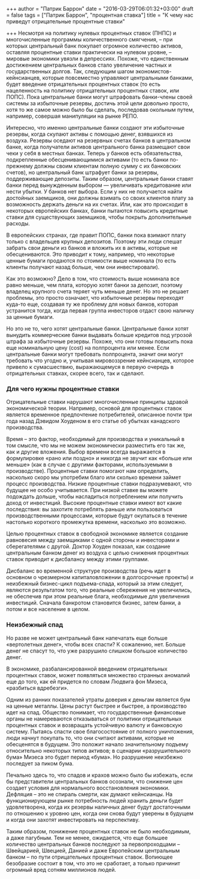 +++
author = "Патрик Баррон"
date = "2016-03-29T06:01:32+03:00"
draft = false
tags = ["Патрик Баррон", "процентная ставка"]
title = "К чему нас приведут отрицательные процентные ставки"

+++
Несмотря на политику нулевых процентных ставок (ПНПС) и многочисленные
программы количественного смягчения, – при которых центральный банк
покупает огромное количество активов, оставляя процентные ставки
практически на нулевом уровне, – мировые экономики увязли в депрессиях.
Похоже, что единственным достижением центральных банков стало увеличение
частных и государственных долгов. Так, следующим шагом
экономистов-кейнсианцев, которые повсеместно управляют центральными
банками, будет введение отрицательных процентных ставок (то есть
нацеленность на политику отрицательных процентных ставок, или ПОПС).
Пока центральные банки могут штрафовать банки-члены своей системы за
избыточные резервы, достичь этой цели довольно просто, хотя то же самое
можно было бы сделать, последовав окольным путем, например, совершая
манипуляции на рынке РЕПО.

Интересно, что именно центральные банки создают эти избыточные резервы,
когда скупают активы с помощью денег, взявшихся из воздуха. Резервы
оседают на резервных счетах банков в центральном банке, когда получатели
активов центрального банка размещают свои чеки у себя в местных банках.
Теперь у банков есть обязательства, подкрепленные обесценивающимися
активами (то есть банки по-прежнему должны своим клиентам полную сумму с
их банковских счетов), но центральный банк штрафует банки за резервы,
поддерживающие депозиты. Таким образом, центральные банки ставят банки
перед вынужденным выбором — увеличивать кредитование или нести убытки. У
банков нет выбора. Если у них не получается найти достойных заемщиков,
они должны взимать со своих клиентов плату за возможность держать деньги
на их счетах. Или, как это происходит в некоторых европейских банках,
банки пытаются повысить кредитные ставки для существующих заемщиков,
чтобы покрыть дополнительные расходы.

В европейских странах, где правит ПОПС, банки пока взимают плату только
с владельцев крупных депозитов. Поэтому эти люди спешат забрать свои
деньги из банков и вложить их в активы, которые не обесцениваются. Это
приводит к тому, например, что некоторые ценные бумаги продаются по
стоимости выше номинала (то есть клиенты получают назад больше, чем они
инвестировали).

Как это возможно? Дело в том, что стоимость выше номинала все равно
меньше, чем плата, которую хотят банки за депозит, поэтому владелец
крупного счета теряет чуть меньше денег. Но это не решает проблемы, это
просто означает, что избыточные резервы переходят куда-то еще, создавая
ту же проблему для новых банков, которая устранится тогда, когда первая
группа инвесторов отдаст свою наличку за ценные бумаги.

Но это не то, чего хотят центральные банки. Центральные банки хотят
вынудить коммерческие банки выдавать больше кредитов под угрозой штрафа
за избыточные резервы. Похоже, что они готовы повысить пока еще
номинальную цену (cost) на полпроцента или менее. Если центральные банки
могут требовать полпроцента, значит они могут требовать что угодно и,
учитывая мировоззрение кейнсианцев, которое привело к сумасшествию,
выражающемуся в первую очередь в отрицательных ставках, скорее всего,
так и сделают.

### Для чего нужны процентные ставки

Отрицательные ставки нарушают многочисленные принципы здравой
экономической теории. Например, основой для процентных ставок является
временное предпочтение потребителей, описанное почти три года назад
Дэвидом Хоуденом в его статье об убытках канадского производства.

Время – это фактор, необходимый для производства и уникальный в том
смысле, что мы не можем экономически разместить его так же, как и другие
вложения. Выбор времени всегда выражается в формулировке «рано или
поздно» и никогда не звучит как «больше или меньше» (как в случае с
другими факторами, используемыми в производстве). Процентные ставки
помогают нам определить, насколько скоро мы употребим благо или сколько
времени займет процесс производства. Низкие процентные ставки
подразумевают, что будущее не особо учитывается. При низкой ставке вы
можете подождать дольше, чтобы насладиться потреблением или получить
доход от инвестиций. Высокие процентные ставки имеют вот какие
последствия: вы захотите потреблять раньше или пользоваться
производственными процессами, которые будут окупаться в течение
настолько короткого промежутка времени, насколько это возможно.

Целью процентных ставок в свободной экономике является создание
равновесия между заемщиками с одной стороны и инвесторами и
сберегателями с другой. Доктор Хоуден показал, как создание центральным
банком денег из воздуха с целью снижения процентных ставок приводит к
дисбалансу между этими группами.

Дисбаланс во временной структуре производства (речь идет в основном о
чрезмерном капиталовложении в долгосрочные проекты) и неизбежный
бизнес-цикл подъема-спада, который за этим следует, являются результатом
того, что реальные сбережения не увеличились, не обеспечив при этом
реальные блага, необходимые для увеличения инвестиций. Сначала банкротом
становится бизнес, затем банки, а потом и все население в целом.

### Неизбежный спад

Но разве не может центральный банк напечатать еще больше «вертолетных
денег», чтобы всех спасти? К сожалению, нет. Больше денег не спасут то,
что уже разрушило слишком большое количество денег.

В экономике, разбалансированной введением отрицательных процентных
ставок, может появляться множество странных аномалий еще до того, как ей
придется по словам Людвига фон Мизеса, «разбиться вдребезги».

Одним из ранних показателей утраты доверия к деньгам является бум на
ценные металлы. Цены растут быстрее и быстрее, а производство идет на
спад. Общество понимает, что государственные финансовые органы не
намереваются отказываться от политики отрицательных процентных ставок и
возвращать устойчивую валюту и банковскую систему. Пытаясь спасти свое
благосостояние от полного уничтожения, люди начнут покупать то, что они
считают активами, которые не обесценятся в будущем. Это положит начало
значительному подъему относительно некоторых типов активов; в сценарии
«разрушительного бума» Мизеса это будет период «бума». Но разрушение
неизбежно последует за пиком бума.

Печально здесь то, что спадов и крахов можно было бы избежать, если бы
представители центральных банков осознали, что снижение цен создает
условия для нормального восстановления экономики. Дефляция – это не
спираль смерти, как думают кейнсианцы. На функционирующем рынке
потребность людей хранить деньги будет удовлетворена, когда их резервы
наличных денег будут достаточными по отношению к уровню цен, когда они
снова будут уверены в будущем и когда они захотят инвестировать на
перспективу.

Таким образом, понижение процентных ставок не было необходимым, а даже
пагубным. Тем не менее, ожидается, что еще большее количество
центральных банков последуют за первопроходцами – Швейцарией, Швецией,
Данией и даже Европейским центральным банком – по пути отрицательных
процентных ставок. Вопиющее безобразие состоит в том, что это не
сработает, а только причинит огромный вред сотням миллионов людей.
